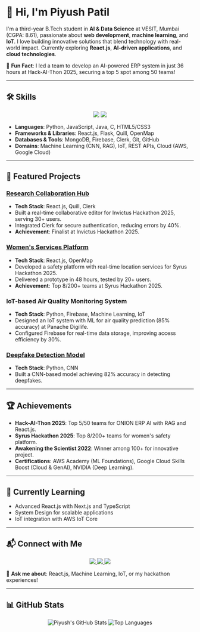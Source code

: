 # 👋 Hi, I'm Piyush Patil

I'm a third-year B.Tech student in **AI & Data Science** at VESIT, Mumbai (CGPA: 8.61), passionate about **web development**, **machine learning**, and **IoT**. I love building innovative solutions that blend technology with real-world impact. Currently exploring **React.js**, **AI-driven applications**, and **cloud technologies**.

🌟 **Fun Fact**: I led a team to develop an AI-powered ERP system in just 36 hours at Hack-AI-Thon 2025, securing a top 5 spot among 50 teams!

---

## 🛠️ Skills

<p align="center">
  <img src="https://skillicons.dev/icons?i=python,javascript,react,flask,html,css,mongodb,firebase,git,github,aws" />
  <img src="https://skillicons.dev/icons?i=c,nodejs,postman" />
</p>

- **Languages**: Python, JavaScript, Java, C, HTML5/CSS3
- **Frameworks & Libraries**: React.js, Flask, Quill, OpenMap
- **Databases & Tools**: MongoDB, Firebase, Clerk, Git, GitHub
- **Domains**: Machine Learning (CNN, RAG), IoT, REST APIs, Cloud (AWS, Google Cloud)

---

## 🚀 Featured Projects

### [Research Collaboration Hub](https://github.com/InverseXenon/collaborato)
- **Tech Stack**: React.js, Quill, Clerk
- Built a real-time collaborative editor for Invictus Hackathon 2025, serving 30+ users.
- Integrated Clerk for secure authentication, reducing errors by 40%.
- **Achievement**: Finalist at Invictus Hackathon 2025.

### [Women's Services Platform](https://github.com/InverseXenon/Astitva)
- **Tech Stack**: React.js, OpenMap
- Developed a safety platform with real-time location services for Syrus Hackathon 2025.
- Delivered a prototype in 48 hours, tested by 20+ users.
- **Achievement**: Top 8/200+ teams at Syrus Hackathon 2025.

### IoT-based Air Quality Monitoring System
- **Tech Stack**: Python, Firebase, Machine Learning, IoT
- Designed an IoT system with ML for air quality prediction (85% accuracy) at Panache Digilife.
- Configured Firebase for real-time data storage, improving access efficiency by 30%.

### [Deepfake Detection Model](https://github.com/InverseXenon/deepfake-detector-frontend)
- **Tech Stack**: Python, CNN
- Built a CNN-based model achieving 82% accuracy in detecting deepfakes.

---

## 🏆 Achievements

- **Hack-AI-Thon 2025**: Top 5/50 teams for ONION ERP AI with RAG and React.js.
- **Syrus Hackathon 2025**: Top 8/200+ teams for women's safety platform.
- **Awakening the Scientist 2022**: Winner among 100+ for innovative project.
- **Certifications**: AWS Academy (ML Foundations), Google Cloud Skills Boost (Cloud & GenAI), NVIDIA (Deep Learning).

---

## 🌱 Currently Learning

- Advanced React.js with Next.js and TypeScript
- System Design for scalable applications
- IoT integration with AWS IoT Core

---

## 📬 Connect with Me

<p align="center">
  <a href="mailto:piyushpatil1741@gmail.com">
    <img src="https://img.shields.io/badge/Gmail-333333?style=for-the-badge&logo=gmail&logoColor=red" />
  </a>
  <a href="https://linkedin.com/in/your-linkedin" target="_blank">
    <img src="https://img.shields.io/badge/LinkedIn-0077B5?style=for-the-badge&logo=linkedin&logoColor=white" />
  </a>
  <a href="https://github.com/InverseXenon" target="_blank">
    <img src="https://img.shields.io/badge/GitHub-181717?style=for-the-badge&logo=github&logoColor=white" />
  </a>
</p>

💬 **Ask me about**: React.js, Machine Learning, IoT, or my hackathon experiences!

---

## 📊 GitHub Stats

<p align="center">
  <img src="https://github-readme-stats.vercel.app/api?username=InverseXenon&show_icons=true&theme=radical" alt="Piyush's GitHub Stats" />
  <img src="https://github-readme-stats.vercel.app/api/top-langs/?username=InverseXenon&layout=compact&theme=radical" alt="Top Languages" />
</p>
